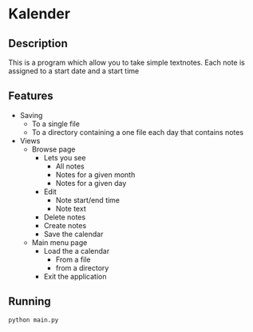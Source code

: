 # Kalender
## Description
This is a program which allow you to take simple textnotes. Each note is assigned to a start date and a start time 

## Features
* Saving
	* To a single file
	* To a directory containing a one file each day that contains notes 
* Views 
	* Browse page
	 	* Lets you see
			- All notes
			- Notes for a given month
			- Notes for a given day
		* Edit
			- Note start/end time
			- Note text
		* Delete notes
		* Create notes
		* Save the calendar
	* Main menu page
		* Load the a calendar
			- From a file
			- from a directory
		* Exit the application 
	
## Running
```bash
python main.py
```
